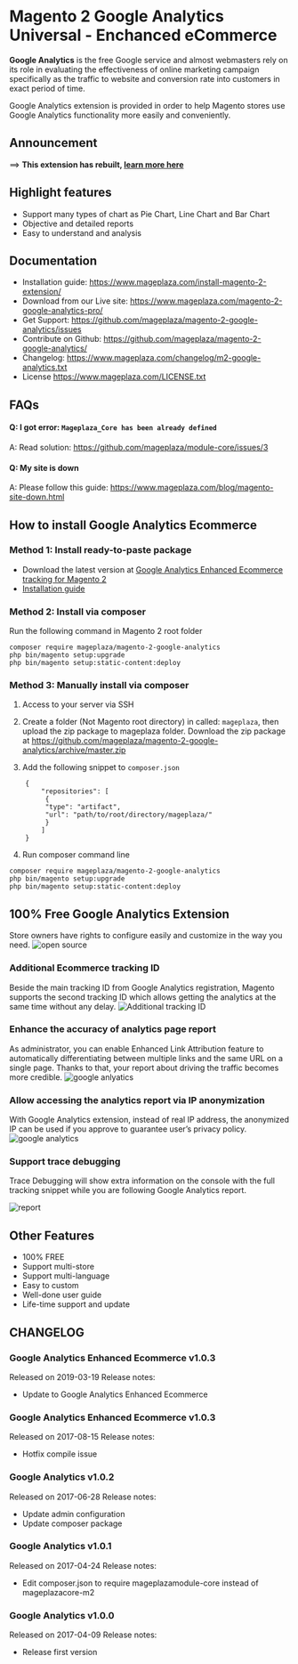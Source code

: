 # Magento 2 Google Analytics Universal - Enchanced eCommerce

**Google Analytics** is the free Google service and almost webmasters rely on its role in evaluating the effectiveness of online marketing campaign specifically as the traffic to website and conversion rate into customers in exact period of time. 

Google Analytics extension is provided in order to help Magento stores use Google Analytics functionality more easily and conveniently. 


## Announcement

==> **This extension has rebuilt, [learn more here](https://www.mageplaza.com/magento-2-google-analytics-pro/)**

## Highlight features

- Support many types of chart as Pie Chart, Line Chart and Bar Chart
- Objective and detailed reports
- Easy to understand and analysis


## Documentation

- Installation guide: https://www.mageplaza.com/install-magento-2-extension/
- Download from our Live site: https://www.mageplaza.com/magento-2-google-analytics-pro/
- Get Support: https://github.com/mageplaza/magento-2-google-analytics/issues
- Contribute on Github: https://github.com/mageplaza/magento-2-google-analytics/
- Changelog: https://www.mageplaza.com/changelog/m2-google-analytics.txt
- License https://www.mageplaza.com/LICENSE.txt

## FAQs

#### Q: I got error: `Mageplaza_Core has been already defined`
A: Read solution: https://github.com/mageplaza/module-core/issues/3


#### Q: My site is down
A: Please follow this guide: https://www.mageplaza.com/blog/magento-site-down.html

## How to install Google Analytics Ecommerce

### Method 1: Install ready-to-paste package

- Download the latest version at [Google Analytics Enhanced Ecommerce tracking for Magento 2](https://www.mageplaza.com/magento-2-google-analytics-pro/)
-  [Installation guide](https://docs.mageplaza.com/kb/installation.html)

### Method 2: Install via composer

Run the following command in Magento 2 root folder

```
composer require mageplaza/magento-2-google-analytics
php bin/magento setup:upgrade
php bin/magento setup:static-content:deploy
```

### Method 3: Manually install via composer

1. Access to your server via SSH
2. Create a folder (Not Magento root directory) in called: `mageplaza`, then upload the zip package to mageplaza folder.
Download the zip package at https://github.com/mageplaza/magento-2-google-analytics/archive/master.zip

3. Add the following snippet to `composer.json`

```
	{
		"repositories": [
		 {
		 "type": "artifact",
		 "url": "path/to/root/directory/mageplaza/"
		 }
		]
	}
```

4. Run composer command line

```
composer require mageplaza/magento-2-google-analytics
php bin/magento setup:upgrade
php bin/magento setup:static-content:deploy
```





## 100% Free Google Analytics Extension


Store owners have rights to configure easily and customize in the way you need.
<img src="https://lh6.googleusercontent.com/V5g-4BHenEHUulvHPYSFKnQV-r8K0zvSzo4vLArQqxpPRzMXT_lmiXTyWJa-cRlLHiQU6XQ8unwSO0tRjr_1CXFyz_hN9MtV1IHX6e_UJSw299so5L5tRA3FapEyo1Uvl-e0xXAH" alt="open source">


### Additional Ecommerce tracking ID

Beside the main tracking ID from Google Analytics registration, Magento supports the second tracking ID which allows getting the analytics at the same time without any delay.
<img src="https://lh5.googleusercontent.com/GAriOpvu0psH_y4SpEXQLazf51sXwN1aOzAMAxkXdj1JbxbqG5uDBhNpeloywSvV_5dqDvD2x3y3MbpaEUv5BvcQ6AVteqRPtkmrbteMGOhJQ_JJuizVDIi90uN1bjs71tNIQ-WA" alt="Additional tracking ID" />


### Enhance the accuracy of analytics page report

As administrator, you can enable Enhanced Link Attribution feature to automatically differentiating between multiple links and the same URL on a single page. Thanks to that, your report about driving the traffic becomes more credible.
<img src="https://lh5.googleusercontent.com/f5jkIe4rBESxT5kLWUq2TzIWpFzlGjqWN67i6TJhZhpYjJpeWOSZmeLmLZ_IjwPYqCWnaGA_jc0DrPRWH7iAIvvL2d-LPkHo1kPg6_o79oDRhFBcKD6PCXCmSR748YpVFoYcnAiu" alt="google anlyatics">

### Allow accessing the analytics report via IP anonymization

With Google Analytics extension, instead of real IP address, the anonymized IP can be used if you approve to guarantee user’s privacy policy.
<img src="https://lh6.googleusercontent.com/T0nqpAFNnd_5gk9QKPTvWt8m8oy3qeQ5aRytdrH90L0iH8qGCIldPIZfE6sQCMV3rFyKjYHvCWSgbyTe1ru-Z6fmOsQ4LEP217zBjHX6hlW1LjTCfnkmnKDCyb0Zdln3mZ-ZxD-1" alt="google analytics">
 
### Support trace debugging

Trace Debugging will show extra information on the console with the full tracking snippet while you are following Google Analytics report.

<img src="https://lh4.googleusercontent.com/UMktVCJwiFmbFJqBFVaz_1S-xGzzE6qn7lyH5eF9momlUPTQpjTJfFN0p5nDK_E7l-RzzEiuKMhSFCIedr5qvm_mUNgVtgg7pQxuuepyo5j6nEK5Nx1WG2eo7nr1v4rsLQhwW0Pl" alt="report">

## Other Features

- 100% FREE
- Support multi-store
- Support multi-language
- Easy to custom
- Well-done user guide
- Life-time support and update


## CHANGELOG 
### Google Analytics Enhanced Ecommerce v1.0.3
Released on  2019-03-19
Release notes: 

- Update to Google Analytics Enhanced Ecommerce

### Google Analytics Enhanced Ecommerce v1.0.3
Released on  2017-08-15
Release notes: 

- Hotfix compile issue

### Google Analytics v1.0.2
Released on  2017-06-28
Release notes: 

- Update admin configuration
- Update composer package



### Google Analytics v1.0.1
Released on  2017-04-24
Release notes: 

- Edit composer.json to require mageplazamodule-core instead of mageplazacore-m2



### Google Analytics v1.0.0
Released on  2017-04-09
Release notes: 

- Release first version




